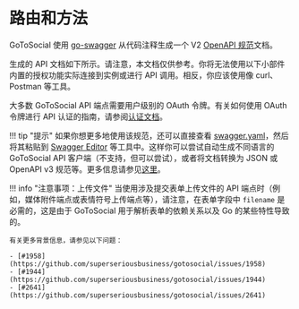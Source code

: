 # 路由和方法

GoToSocial 使用 [go-swagger](https://github.com/go-swagger/go-swagger) 从代码注释生成一个 V2 [OpenAPI 规范](https://swagger.io/specification/v2/)文档。

生成的 API 文档如下所示。请注意，本文档仅供参考。你将无法使用以下小部件内置的授权功能实际连接到实例或进行 API 调用。相反，你应该使用像 curl、Postman 等工具。

大多数 GoToSocial API 端点需要用户级别的 OAuth 令牌。有关如何使用 OAuth 令牌进行 API 认证的指南，请参阅[认证文档](./authentication.md)。

!!! tip "提示"
    如果你想更多地使用该规范，还可以直接查看 [swagger.yaml](./swagger.yaml)，然后将其粘贴到 [Swagger Editor](https://editor.swagger.io/) 等工具中。这样你可以尝试自动生成不同语言的 GoToSocial API 客户端（不支持，但可以尝试），或者将文档转换为 JSON 或 OpenAPI v3 规范等。更多信息请参见[这里](https://swagger.io/tools/open-source/getting-started/)。

!!! info "注意事项：上传文件"
    当使用涉及提交表单上传文件的 API 端点时（例如，媒体附件端点或表情符号上传端点等），请注意，在表单字段中 `filename` 是必需的，这是由于 GoToSocial 用于解析表单的依赖关系以及 Go 的某些特性导致的。
    
    有关更多背景信息，请参见以下问题：
    
    - [#1958](https://github.com/superseriousbusiness/gotosocial/issues/1958)
    - [#1944](https://github.com/superseriousbusiness/gotosocial/issues/1944)
    - [#2641](https://github.com/superseriousbusiness/gotosocial/issues/2641)

<swagger-ui src="swagger.yaml"/>
